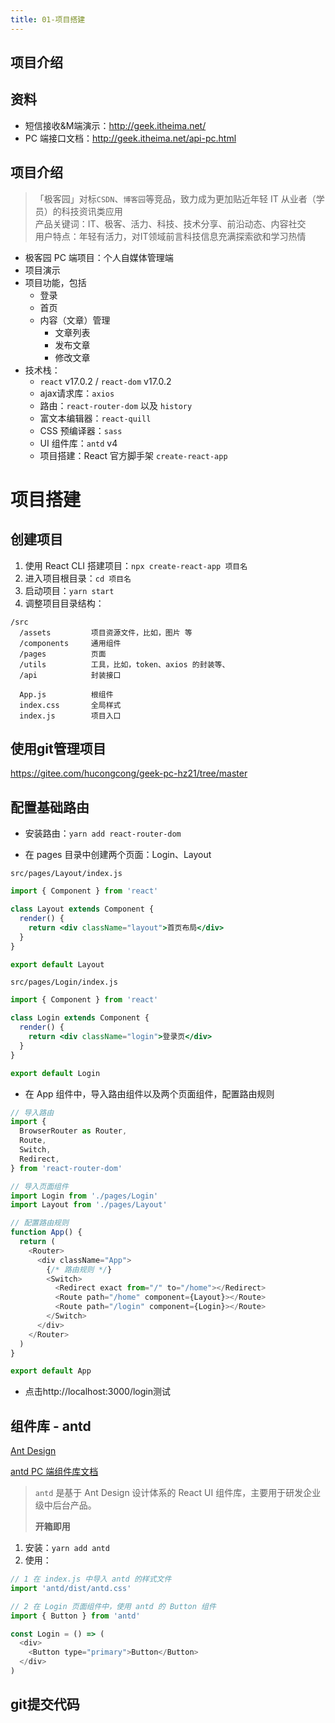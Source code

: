 ```yaml
---
title: 01-项目搭建
---
```


## 项目介绍

## 资料

- 短信接收&M端演示：http://geek.itheima.net/
- PC 端接口文档：http://geek.itheima.net/api-pc.html

## 项目介绍

>「极客园」对标`CSDN`、`博客园`等竞品，致力成为更加贴近年轻 IT 从业者（学员）的科技资讯类应用  
> 产品关键词：IT、极客、活力、科技、技术分享、前沿动态、内容社交  
> 用户特点：年轻有活力，对IT领域前言科技信息充满探索欲和学习热情

- 极客园 PC 端项目：个人自媒体管理端
- 项目演示
- 项目功能，包括
  - 登录
  - 首页
  - 内容（文章）管理
    - 文章列表
    - 发布文章
    - 修改文章
- 技术栈：
  - `react` v17.0.2 / `react-dom` v17.0.2
  - ajax请求库：`axios`
  - 路由：`react-router-dom` 以及 `history`
  - 富文本编辑器：`react-quill`
  - CSS 预编译器：`sass`
  - UI 组件库：`antd` v4
  - 项目搭建：React 官方脚手架 `create-react-app`

# 项目搭建

## 创建项目

1. 使用 React CLI 搭建项目：`npx create-react-app 项目名`
2. 进入项目根目录：`cd 项目名`
3. 启动项目：`yarn start`
4. 调整项目目录结构：

```tree
/src
  /assets         项目资源文件，比如，图片 等
  /components     通用组件
  /pages          页面
  /utils          工具，比如，token、axios 的封装等、
  /api            封装接口
  
  App.js          根组件
  index.css       全局样式
  index.js        项目入口
```

## 使用git管理项目

https://gitee.com/hucongcong/geek-pc-hz21/tree/master

## 配置基础路由

+ 安装路由：`yarn add react-router-dom`

+ 在 pages 目录中创建两个页面：Login、Layout

`src/pages/Layout/index.js`

```jsx
import { Component } from 'react'

class Layout extends Component {
  render() {
    return <div className="layout">首页布局</div>
  }
}

export default Layout

```

`src/pages/Login/index.js`

```jsx
import { Component } from 'react'

class Login extends Component {
  render() {
    return <div className="login">登录页</div>
  }
}

export default Login

```

+ 在 App 组件中，导入路由组件以及两个页面组件，配置路由规则

```js
// 导入路由
import {
  BrowserRouter as Router,
  Route,
  Switch,
  Redirect,
} from 'react-router-dom'

// 导入页面组件
import Login from './pages/Login'
import Layout from './pages/Layout'

// 配置路由规则
function App() {
  return (
    <Router>
      <div className="App">
        {/* 路由规则 */}
        <Switch>
          <Redirect exact from="/" to="/home"></Redirect>
          <Route path="/home" component={Layout}></Route>
          <Route path="/login" component={Login}></Route>
        </Switch>
      </div>
    </Router>
  )
}

export default App
```

+ 点击http://localhost:3000/login测试

## 组件库 - antd

[Ant Design](https://ant.design/index-cn)

[antd PC 端组件库文档](https://ant.design/docs/react/introduce-cn)

> `antd` 是基于 Ant Design 设计体系的 React UI 组件库，主要用于研发企业级中后台产品。
>
> **开箱即用**

1. 安装：`yarn add antd`
2. 使用：

```js
// 1 在 index.js 中导入 antd 的样式文件
import 'antd/dist/antd.css'

// 2 在 Login 页面组件中，使用 antd 的 Button 组件
import { Button } from 'antd'

const Login = () => (
  <div>
    <Button type="primary">Button</Button>
  </div>
)
```

## git提交代码

